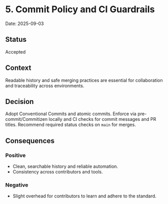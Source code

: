 # 5. Commit Policy and CI Guardrails

Date: 2025-09-03

## Status

Accepted

## Context

Readable history and safe merging practices are essential for collaboration and traceability across environments.

## Decision

Adopt Conventional Commits and atomic commits. Enforce via pre-commit/Commitizen locally and CI checks for commit messages and PR titles. Recommend required status checks on `main` for merges.

## Consequences

### Positive

- Clean, searchable history and reliable automation.
- Consistency across contributors and tools.

### Negative

- Slight overhead for contributors to learn and adhere to the standard.

